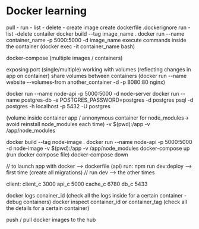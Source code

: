 # Docker learning

pull - run - list - delete - create image
create dockerfile
.dockerignore
run - list -delete contailer
docker build --tag image_name .
docker run --name container_name -p 5000:5000 -d image_name
execute commands inside the container (docker exec -it container_name bash)

docker-compose (multiple images / containers)

exposing port (single/multiple)
working with volumes (reflecting changes in app on container)
share volumes between containers (docker run --name website --volumes-from another_container -d -p 8080:80 nginx)

docker run --name node-api -p 5000:5000 -d node-server
docker run --name postgres-db -e POSTGRES_PASSWORD=postgres -d postgres
psql -d postgres -h localhost -p 5432 -U postgres

(volume inside container app / annonymous container for node_modules-> avoid reinstall node_modules each time)
-v $(pwd):/app -v /app/node_modules

docker build --tag node-image .
docker run --name node-api -p 5000:5000 -d node-image -v $(pwd):/app -v /app/node_modules
docker-compose up (run docker compose file)
docker-compose down

// to launch app with docker --> dockerfile (api) run: npm run dev:deploy --> first time (create all migrations)
// run dev --> the other times

client:
client_c 3000
api_c 5000
cache_c 6780
db_c 5433

docker logs conainer_id (check all the logs inside for a certain container - debug containers)
docker inspect container_id or container_tag (check all the details for a certain container)

push / pull docker images to the hub
